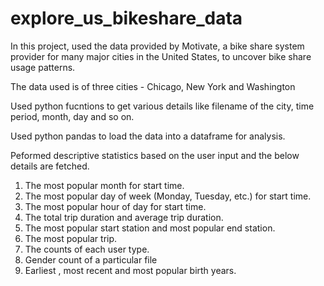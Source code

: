 # explore_us_bikeshare_data

In this project, used  the data provided by Motivate, a bike share system provider for many major cities in the United States, to uncover bike share usage patterns. 

The data used is of three cities - Chicago, New York and Washington

Used python fucntions to get various details like filename of the city, time period, month, day and so on.

Used python pandas to load the data into a dataframe for analysis. 

Peformed descriptive statistics based on the user input and the below details are fetched.

1. The most popular month for start time.
2. The most popular day of week (Monday, Tuesday, etc.) for start time.
3. The most popular hour of day for start time.
4. The total trip duration and average trip duration.
5. The most popular start station and most popular end station.
6. The most popular trip.
7. The counts of each user type.
8. Gender count of a particular file
9. Earliest , most recent and most popular birth years.


